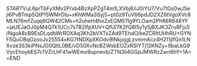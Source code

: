 $START$VuL6prTbFyXMv2P/xb4BzXpPZgT4m1LXVbj6/iJ0iYU7/Vu7tGs0wJSeji6PvBTmp5QtP15WMrOIu+xKhWMa3Syj5+pt0z9TuV66pdJD2XZ6tVgoXVc8MLN76mfZuqq6QW42CMs+h2uheH4hoZxEGM511g9YLOam2Ph86R848YF+jaUEJaOJ0pM4Q7k1UCc7s7B2IfpXUV+QfU/7K2fQ8I5y1y5jBXJK3Zru8Fju5/NgoA8cB9EsDLqdbWrROXAq3Kh2bVXTxZAd9TEhdO/keZCRItUHhRU+GYNF5QuOBqGzooJv25554xKG7tNDXpXKOdv9lNkjojgLzvmmAcz4H211jlfGn1LNXvze3S3kiPNsJG0QltL0BE/vD50XvNcBZWsbEOZxRSIYTj12KNZy+9baLkG9VycEhoybES7c1VZrLhF41wWEmx9upnevb/ZTN3Ii4GGpJMWRzZwn6hY+1A==$END$